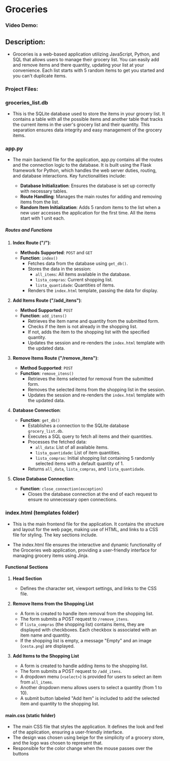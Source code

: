# Groceries
### Video Demo:  <URL HERE>

## Description: 
- Groceries is a web-based application utilizing JavaScript, Python, and SQL that allows users to manage their grocery list. You can easily add and remove items and there quantity, updating your list at your convenience. Each list starts with 5 random items to get you started and you can't duplicate items.

### Project Files: 
### groceries_list.db
- This is the SQLite database used to store the items in your grocery list. It contains a table with all the possible items and another table that tracks the current items in the user's grocery list and their quantity. This separation ensures data integrity and easy management of the grocery items.

### app.py

- The main backend file for the application, app.py contains all the routes and the connection logic to the database. It is built using the Flask framework for Python, which handles the web server duties, routing, and database interactions. Key functionalities include:

    - **Database Initialization**: Ensures the database is set up correctly with necessary tables.
    - **Route Handling**: Manages the main routes for adding and removing items from the list.
    - **Random Item Initialization**: Adds 5 random items to the list when a new user accesses the application for the first time. All the items start with 1 unit each.

##### Routes and Functions

1. **Index Route ("/")**:
   - **Methods Supported**: `POST` and `GET`
   - **Function**: `index()`
     - Fetches data from the database using `get_db()`.
     - Stores the data in the session:
       - `all_items`: All items available in the database.
       - `lista_compras`: Current shopping list.
       - `lista_quantidade`: Quantities of items.
     - Renders the `index.html` template, passing the data for display.

2. **Add Items Route ("/add_itens")**:
   - **Method Supported**: `POST`
   - **Function**: `add_itens()`
     - Retrieves the item name and quantity from the submitted form.
     - Checks if the item is not already in the shopping list.
     - If not, adds the item to the shopping list with the specified quantity.
     - Updates the session and re-renders the `index.html` template with the updated data.

3. **Remove Items Route ("/remove_itens")**:
   - **Method Supported**: `POST`
   - **Function**: `remove_itens()`
     - Retrieves the items selected for removal from the submitted form.
     - Removes the selected items from the shopping list in the session.
     - Updates the session and re-renders the `index.html` template with the updated data.


1. **Database Connection**:
   - **Function**: `get_db()`
     - Establishes a connection to the SQLite database `grocery_list.db`.
     - Executes a SQL query to fetch all items and their quantities.
     - Processes the fetched data:
       - `all_data`: List of all available items.
       - `lista_quantidade`: List of item quantities.
       - `lista_compras`: Initial shopping list containing 5 randomly selected items with a default quantity of 1.
     - Returns `all_data`, `lista_compras`, and `lista_quantidade`.

2. **Close Database Connection**:
   - **Function**: `close_connection(exception)`
     - Closes the database connection at the end of each request to ensure no unnecessary open connections.


### index.html (templates folder)

- This is the main frontend file for the application. It contains the structure and layout for the web page, making use of HTML, and links to a CSS file for styling. The key sections include.

- The index.html file ensures the interactive and dynamic functionality of the Groceries web application, providing a user-friendly interface for managing grocery items using Jinja.

#### Functional Sections

1.  **Head Section**
    - Defines the character set, viewport settings, and links to the CSS file.

2. **Remove Items from the Shopping List**
    - A form is created to handle item removal from the shopping list.
    - The form submits a POST request to `/remove_itens`.
    - If `lista_compras` (the shopping list) contains items, they are displayed with checkboxes. Each checkbox is associated with an item name and quantity.
    - If the shopping list is empty, a message "Empty" and an image (`cesta.png`) are displayed.

3. **Add Items to the Shopping List**
    - A form is created to handle adding items to the shopping list.
    - The form submits a POST request to `/add_itens`.
    - A dropdown menu (`<select>`) is provided for users to select an item from `all_items`.
    - Another dropdown menu allows users to select a quantity (from 1 to 10).
    - A submit button labeled "Add Item" is included to add the selected item and quantity to the shopping list.



#### main.css (static folder)
- The main CSS file that styles the application. It defines the look and feel of the application, ensuring a user-friendly interface.
- The design was chosen using beige for the simplicity of a grocery store, and the logo was chosen to represent that.
- Responsible for the color change when the mouse passes over the buttons 


